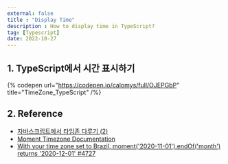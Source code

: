 ```yaml
---
external: false
title : "Display Time"
description : How to display time in TypeScript?
tag: [Typescript]
date: 2022-10-27
---
```


## 1. TypeScript에서 시간 표시하기

{% codepen url="https://codepen.io/calomys/full/OJEPGbP" title="TimeZone_TypeScript" /%}

## 2. Reference

- [자바스크립트에서 타임존 다루기 (2)](https://meetup.toast.com/posts/130)
- [Moment Timezone Documentation](https://momentjs.com/timezone/docs/#/using-timezones/parsing-in-zone/)
- [With your time zone set to Brazil, moment('2020-11-01').endOf('month') returns '2020-12-01' #4727](https://github.com/moment/moment/issues/4727)
